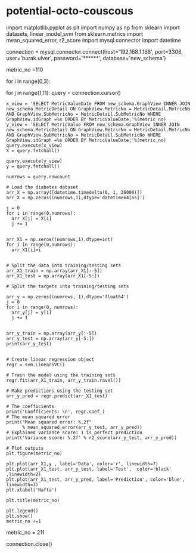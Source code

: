 # potential-octo-couscous

import matplotlib.pyplot as plt
import numpy as np
from sklearn import datasets, linear_model,svm
from sklearn.metrics import mean_squared_error, r2_score
import mysql.connector
import datetime

connection = mysql.connector.connect(host='192.168.1.168',
                                     port=3306,
                                     user='burak.ulver',
                                     password='******',
                                     database='new_schema')

metric_no =110


for i in range(0,3):
  
  for j in range(1,11):
    query = connection.cursor()

    x_view = 'SELECT MetricValueDate FROM new_schema.GraphView INNER JOIN new_schema.MetricDetail ON GraphView.MetricNo = MetricDetail.MetricNo AND GraphView.SubMetricNo = MetricDetail.SubMetricNo WHERE GraphView.idGraph =%s ORDER BY MetricValueDate;'%(metric_no)
    y_view = 'SELECT MetricValue FROM new_schema.GraphView INNER JOIN new_schema.MetricDetail ON GraphView.MetricNo = MetricDetail.MetricNo AND GraphView.SubMetricNo = MetricDetail.SubMetricNo WHERE GraphView.idGraph =%s ORDER BY MetricValueDate;'%(metric_no)
    query.execute(x_view)
    X = query.fetchall()

    query.execute(y_view)
    y = query.fetchall()

    numrows = query.rowcount

    # Load the diabetes dataset
    arr_X = np.array([datetime.timedelta(0, 1, 36000)])
    arr_X = np.zeros((numrows,1),dtype='datetime64[ns]')

    j = 0
    for i in range(0,numrows):
      arr_X[j] = X[i]
      j += 1
    

    arr_X1 = np.zeros((numrows,1),dtype=int)
    for i in range(0,numrows):
      arr_X1[i]=i
  

    # Split the data into training/testing sets
    arr_X1_train = np.array(arr_X1[:-5])
    arr_X1_test = np.array(arr_X1[-5:])

    # Split the targets into training/testing sets

    arr_y = np.zeros((numrows, 1),dtype='float64')
    j = 0
    for i in range(0, numrows):
      arr_y[j] = y[i]
      j += 1


    arr_y_train = np.array(arr_y[:-5])
    arr_y_test = np.array(arr_y[-5:])
    print(arr_y_test)


    # Create linear regression object
    regr = svm.LinearSVC()

    # Train the model using the training sets
    regr.fit(arr_X1_train, arr_y_train.ravel())

    # Make predictions using the testing set
    arr_y_pred = regr.predict(arr_X1_test)

    # The coefficients
    print('Coefficients: \n', regr.coef_)
    # The mean squared error
    print("Mean squared error: %.2f"
          % mean_squared_error(arr_y_test, arr_y_pred))
    # Explained variance score: 1 is perfect prediction
    print('Variance score: %.2f' % r2_score(arr_y_test, arr_y_pred))

    # Plot outputs
    plt.figure(metric_no)

    plt.plot(arr_X1,y , label='Data', color='r', linewidth=7)
    plt.plot(arr_X1_test, arr_y_test, label='Test',  color='black' ,linewidth=2)
    plt.plot(arr_X1_test, arr_y_pred, label='Prediction', color='blue', linewidth=3)
    plt.xlabel('Hafta')
    
    plt.title(metric_no)

    plt.legend()
    plt.show()
    metric_no +=1

  metric_no = 211

connection.close()
